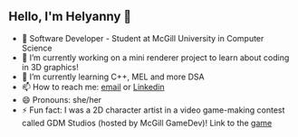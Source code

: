 ## Hello, I'm Helyanny 👋


- 🎥 Software Developer - Student at McGill University in Computer Science
- 🔭 I’m currently working on a mini renderer project to learn about coding in 3D graphics!
- 🌱 I’m currently learning C++, MEL and more DSA
- 📫 How to reach me: [email](helyanny@gmail.com) or [Linkedin](www.linkedin.com/in/helyanny)
- 😄 Pronouns: she/her
- ⚡ Fun fact: I was a 2D character artist in a video game-making contest called GDM Studios (hosted by McGill GameDev)! Link to the [game](https://acaciesong.itch.io/lostinhell)

